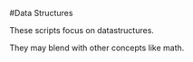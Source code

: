 #Data Structures

These scripts focus on datastructures.

They may blend with other concepts like math.